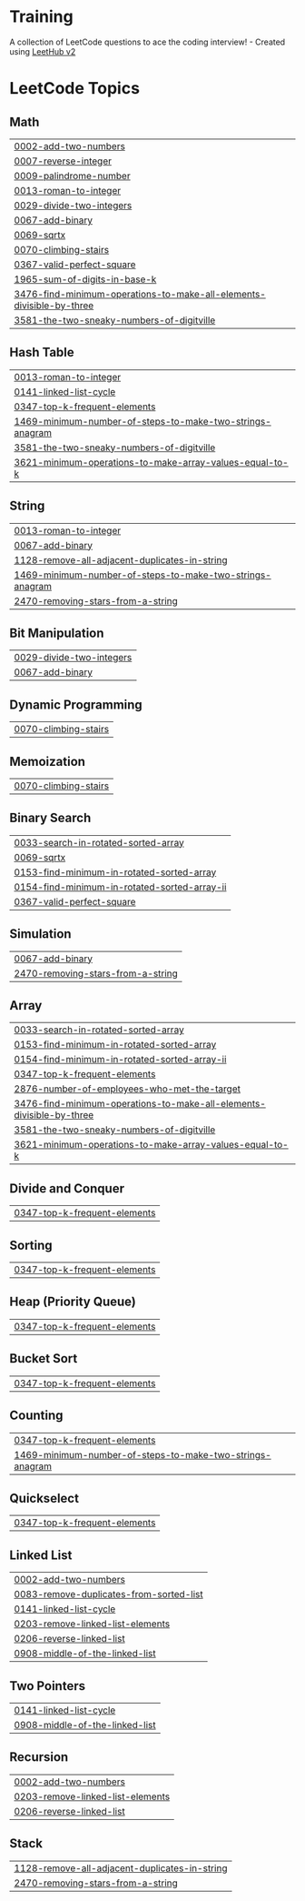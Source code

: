 # Training
A collection of LeetCode questions to ace the coding interview! - Created using [LeetHub v2](https://github.com/arunbhardwaj/LeetHub-2.0)

<!---LeetCode Topics Start-->
# LeetCode Topics
## Math
|  |
| ------- |
| [0002-add-two-numbers](https://github.com/SamArlinJeffry/Training/tree/master/0002-add-two-numbers) |
| [0007-reverse-integer](https://github.com/SamArlinJeffry/Training/tree/master/0007-reverse-integer) |
| [0009-palindrome-number](https://github.com/SamArlinJeffry/Training/tree/master/0009-palindrome-number) |
| [0013-roman-to-integer](https://github.com/SamArlinJeffry/Training/tree/master/0013-roman-to-integer) |
| [0029-divide-two-integers](https://github.com/SamArlinJeffry/Training/tree/master/0029-divide-two-integers) |
| [0067-add-binary](https://github.com/SamArlinJeffry/Training/tree/master/0067-add-binary) |
| [0069-sqrtx](https://github.com/SamArlinJeffry/Training/tree/master/0069-sqrtx) |
| [0070-climbing-stairs](https://github.com/SamArlinJeffry/Training/tree/master/0070-climbing-stairs) |
| [0367-valid-perfect-square](https://github.com/SamArlinJeffry/Training/tree/master/0367-valid-perfect-square) |
| [1965-sum-of-digits-in-base-k](https://github.com/SamArlinJeffry/Training/tree/master/1965-sum-of-digits-in-base-k) |
| [3476-find-minimum-operations-to-make-all-elements-divisible-by-three](https://github.com/SamArlinJeffry/Training/tree/master/3476-find-minimum-operations-to-make-all-elements-divisible-by-three) |
| [3581-the-two-sneaky-numbers-of-digitville](https://github.com/SamArlinJeffry/Training/tree/master/3581-the-two-sneaky-numbers-of-digitville) |
## Hash Table
|  |
| ------- |
| [0013-roman-to-integer](https://github.com/SamArlinJeffry/Training/tree/master/0013-roman-to-integer) |
| [0141-linked-list-cycle](https://github.com/SamArlinJeffry/Training/tree/master/0141-linked-list-cycle) |
| [0347-top-k-frequent-elements](https://github.com/SamArlinJeffry/Training/tree/master/0347-top-k-frequent-elements) |
| [1469-minimum-number-of-steps-to-make-two-strings-anagram](https://github.com/SamArlinJeffry/Training/tree/master/1469-minimum-number-of-steps-to-make-two-strings-anagram) |
| [3581-the-two-sneaky-numbers-of-digitville](https://github.com/SamArlinJeffry/Training/tree/master/3581-the-two-sneaky-numbers-of-digitville) |
| [3621-minimum-operations-to-make-array-values-equal-to-k](https://github.com/SamArlinJeffry/Training/tree/master/3621-minimum-operations-to-make-array-values-equal-to-k) |
## String
|  |
| ------- |
| [0013-roman-to-integer](https://github.com/SamArlinJeffry/Training/tree/master/0013-roman-to-integer) |
| [0067-add-binary](https://github.com/SamArlinJeffry/Training/tree/master/0067-add-binary) |
| [1128-remove-all-adjacent-duplicates-in-string](https://github.com/SamArlinJeffry/Training/tree/master/1128-remove-all-adjacent-duplicates-in-string) |
| [1469-minimum-number-of-steps-to-make-two-strings-anagram](https://github.com/SamArlinJeffry/Training/tree/master/1469-minimum-number-of-steps-to-make-two-strings-anagram) |
| [2470-removing-stars-from-a-string](https://github.com/SamArlinJeffry/Training/tree/master/2470-removing-stars-from-a-string) |
## Bit Manipulation
|  |
| ------- |
| [0029-divide-two-integers](https://github.com/SamArlinJeffry/Training/tree/master/0029-divide-two-integers) |
| [0067-add-binary](https://github.com/SamArlinJeffry/Training/tree/master/0067-add-binary) |
## Dynamic Programming
|  |
| ------- |
| [0070-climbing-stairs](https://github.com/SamArlinJeffry/Training/tree/master/0070-climbing-stairs) |
## Memoization
|  |
| ------- |
| [0070-climbing-stairs](https://github.com/SamArlinJeffry/Training/tree/master/0070-climbing-stairs) |
## Binary Search
|  |
| ------- |
| [0033-search-in-rotated-sorted-array](https://github.com/SamArlinJeffry/Training/tree/master/0033-search-in-rotated-sorted-array) |
| [0069-sqrtx](https://github.com/SamArlinJeffry/Training/tree/master/0069-sqrtx) |
| [0153-find-minimum-in-rotated-sorted-array](https://github.com/SamArlinJeffry/Training/tree/master/0153-find-minimum-in-rotated-sorted-array) |
| [0154-find-minimum-in-rotated-sorted-array-ii](https://github.com/SamArlinJeffry/Training/tree/master/0154-find-minimum-in-rotated-sorted-array-ii) |
| [0367-valid-perfect-square](https://github.com/SamArlinJeffry/Training/tree/master/0367-valid-perfect-square) |
## Simulation
|  |
| ------- |
| [0067-add-binary](https://github.com/SamArlinJeffry/Training/tree/master/0067-add-binary) |
| [2470-removing-stars-from-a-string](https://github.com/SamArlinJeffry/Training/tree/master/2470-removing-stars-from-a-string) |
## Array
|  |
| ------- |
| [0033-search-in-rotated-sorted-array](https://github.com/SamArlinJeffry/Training/tree/master/0033-search-in-rotated-sorted-array) |
| [0153-find-minimum-in-rotated-sorted-array](https://github.com/SamArlinJeffry/Training/tree/master/0153-find-minimum-in-rotated-sorted-array) |
| [0154-find-minimum-in-rotated-sorted-array-ii](https://github.com/SamArlinJeffry/Training/tree/master/0154-find-minimum-in-rotated-sorted-array-ii) |
| [0347-top-k-frequent-elements](https://github.com/SamArlinJeffry/Training/tree/master/0347-top-k-frequent-elements) |
| [2876-number-of-employees-who-met-the-target](https://github.com/SamArlinJeffry/Training/tree/master/2876-number-of-employees-who-met-the-target) |
| [3476-find-minimum-operations-to-make-all-elements-divisible-by-three](https://github.com/SamArlinJeffry/Training/tree/master/3476-find-minimum-operations-to-make-all-elements-divisible-by-three) |
| [3581-the-two-sneaky-numbers-of-digitville](https://github.com/SamArlinJeffry/Training/tree/master/3581-the-two-sneaky-numbers-of-digitville) |
| [3621-minimum-operations-to-make-array-values-equal-to-k](https://github.com/SamArlinJeffry/Training/tree/master/3621-minimum-operations-to-make-array-values-equal-to-k) |
## Divide and Conquer
|  |
| ------- |
| [0347-top-k-frequent-elements](https://github.com/SamArlinJeffry/Training/tree/master/0347-top-k-frequent-elements) |
## Sorting
|  |
| ------- |
| [0347-top-k-frequent-elements](https://github.com/SamArlinJeffry/Training/tree/master/0347-top-k-frequent-elements) |
## Heap (Priority Queue)
|  |
| ------- |
| [0347-top-k-frequent-elements](https://github.com/SamArlinJeffry/Training/tree/master/0347-top-k-frequent-elements) |
## Bucket Sort
|  |
| ------- |
| [0347-top-k-frequent-elements](https://github.com/SamArlinJeffry/Training/tree/master/0347-top-k-frequent-elements) |
## Counting
|  |
| ------- |
| [0347-top-k-frequent-elements](https://github.com/SamArlinJeffry/Training/tree/master/0347-top-k-frequent-elements) |
| [1469-minimum-number-of-steps-to-make-two-strings-anagram](https://github.com/SamArlinJeffry/Training/tree/master/1469-minimum-number-of-steps-to-make-two-strings-anagram) |
## Quickselect
|  |
| ------- |
| [0347-top-k-frequent-elements](https://github.com/SamArlinJeffry/Training/tree/master/0347-top-k-frequent-elements) |
## Linked List
|  |
| ------- |
| [0002-add-two-numbers](https://github.com/SamArlinJeffry/Training/tree/master/0002-add-two-numbers) |
| [0083-remove-duplicates-from-sorted-list](https://github.com/SamArlinJeffry/Training/tree/master/0083-remove-duplicates-from-sorted-list) |
| [0141-linked-list-cycle](https://github.com/SamArlinJeffry/Training/tree/master/0141-linked-list-cycle) |
| [0203-remove-linked-list-elements](https://github.com/SamArlinJeffry/Training/tree/master/0203-remove-linked-list-elements) |
| [0206-reverse-linked-list](https://github.com/SamArlinJeffry/Training/tree/master/0206-reverse-linked-list) |
| [0908-middle-of-the-linked-list](https://github.com/SamArlinJeffry/Training/tree/master/0908-middle-of-the-linked-list) |
## Two Pointers
|  |
| ------- |
| [0141-linked-list-cycle](https://github.com/SamArlinJeffry/Training/tree/master/0141-linked-list-cycle) |
| [0908-middle-of-the-linked-list](https://github.com/SamArlinJeffry/Training/tree/master/0908-middle-of-the-linked-list) |
## Recursion
|  |
| ------- |
| [0002-add-two-numbers](https://github.com/SamArlinJeffry/Training/tree/master/0002-add-two-numbers) |
| [0203-remove-linked-list-elements](https://github.com/SamArlinJeffry/Training/tree/master/0203-remove-linked-list-elements) |
| [0206-reverse-linked-list](https://github.com/SamArlinJeffry/Training/tree/master/0206-reverse-linked-list) |
## Stack
|  |
| ------- |
| [1128-remove-all-adjacent-duplicates-in-string](https://github.com/SamArlinJeffry/Training/tree/master/1128-remove-all-adjacent-duplicates-in-string) |
| [2470-removing-stars-from-a-string](https://github.com/SamArlinJeffry/Training/tree/master/2470-removing-stars-from-a-string) |
<!---LeetCode Topics End-->